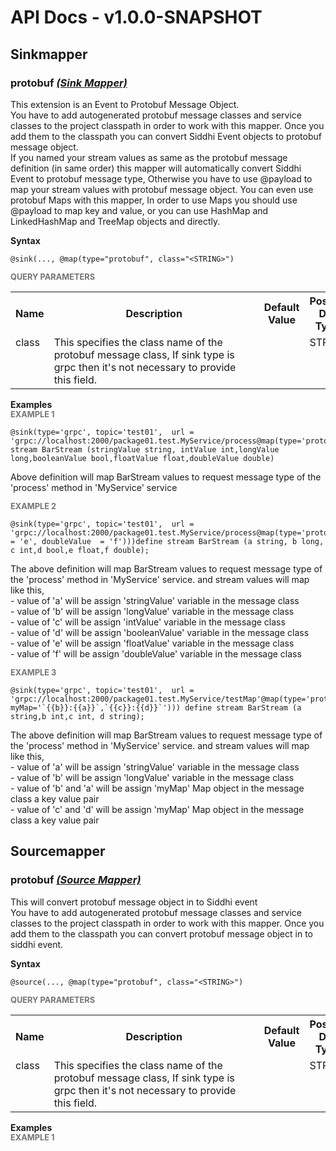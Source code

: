 # API Docs - v1.0.0-SNAPSHOT

## Sinkmapper

### protobuf *<a target="_blank" href="http://siddhi.io/documentation/siddhi-5.x/query-guide-5.x/#sink-mapper">(Sink Mapper)</a>*

<p style="word-wrap: break-word">This extension is an Event to Protobuf Message Object.<br>You have to add autogenerated protobuf message classes and service classes to the project classpath in order to work with this mapper. Once you add them to the classpath you can convert Siddhi Event objects to protobuf message object.<br>If you named your stream values as same as the protobuf message definition (in same order) this mapper will automatically convert Siddhi Event to protobuf message type, Otherwise you have to use @payload to map your stream values with protobuf message object.  You can even use protobuf Maps with this mapper, In order to use Maps you should use @payload to map key and value, or you can use  HashMap and LinkedHashMap and TreeMap objects and directly.    </p>

<span id="syntax" class="md-typeset" style="display: block; font-weight: bold;">Syntax</span>
```
@sink(..., @map(type="protobuf", class="<STRING>")
```

<span id="query-parameters" class="md-typeset" style="display: block; color: rgba(0, 0, 0, 0.54); font-size: 12.8px; font-weight: bold;">QUERY PARAMETERS</span>
<table>
    <tr>
        <th>Name</th>
        <th style="min-width: 20em">Description</th>
        <th>Default Value</th>
        <th>Possible Data Types</th>
        <th>Optional</th>
        <th>Dynamic</th>
    </tr>
    <tr>
        <td style="vertical-align: top">class</td>
        <td style="vertical-align: top; word-wrap: break-word">This specifies the class name of the protobuf message class, If sink type is grpc then it's not necessary to provide this field.</td>
        <td style="vertical-align: top"> </td>
        <td style="vertical-align: top">STRING</td>
        <td style="vertical-align: top">Yes</td>
        <td style="vertical-align: top">No</td>
    </tr>
</table>

<span id="examples" class="md-typeset" style="display: block; font-weight: bold;">Examples</span>
<span id="example-1" class="md-typeset" style="display: block; color: rgba(0, 0, 0, 0.54); font-size: 12.8px; font-weight: bold;">EXAMPLE 1</span>
```
@sink(type='grpc', topic='test01',  url = 'grpc://localhost:2000/package01.test.MyService/process@map(type='protobuf'))define stream BarStream (stringValue string, intValue int,longValue long,booleanValue bool,floatValue float,doubleValue double)
```
<p style="word-wrap: break-word">Above definition will map BarStream values to request message type of the  'process' method in 'MyService' service</p>

<span id="example-2" class="md-typeset" style="display: block; color: rgba(0, 0, 0, 0.54); font-size: 12.8px; font-weight: bold;">EXAMPLE 2</span>
```
@sink(type='grpc', topic='test01',  url = 'grpc://localhost:2000/package01.test.MyService/process@map(type='protobuf'),@payload(stringValue='a',longValue='b',intValue='c',booleanValue='d',floatValue = 'e', doubleValue  = 'f')))define stream BarStream (a string, b long, c int,d bool,e float,f double);
```
<p style="word-wrap: break-word">The above definition will map BarStream values to request message type of the 'process' method in 'MyService' service. and stream values will map like this, <br>- value of 'a' will be assign 'stringValue' variable in the message class <br>- value of 'b' will be assign 'longValue' variable in the message class <br>- value of 'c' will be assign 'intValue' variable in the message class <br>- value of 'd' will be assign 'booleanValue' variable in the message class <br>- value of 'e' will be assign 'floatValue' variable in the message class <br>- value of 'f' will be assign 'doubleValue' variable in the message class <br></p>

<span id="example-3" class="md-typeset" style="display: block; color: rgba(0, 0, 0, 0.54); font-size: 12.8px; font-weight: bold;">EXAMPLE 3</span>
```
@sink(type='grpc', topic='test01',  url = 'grpc://localhost:2000/package01.test.MyService/testMap'@map(type='protobuf',@payload(stringValue='a',intValue='b', myMap='`{{b}}:{{a}}`,`{{c}}:{{d}}`'))) define stream BarStream (a string,b int,c int, d string);
```
<p style="word-wrap: break-word">The above definition will map BarStream values to request message type of the 'process' method in 'MyService' service. and stream values will map like this, <br>- value of 'a' will be assign 'stringValue' variable in the message class <br>- value of 'b' will be assign 'longValue' variable in the message class <br>- value of 'b' and 'a' will be assign 'myMap' Map object in the message class a key value pair <br>- value of 'c' and 'd' will be assign 'myMap' Map object in the message class a key value pair <br></p>

## Sourcemapper

### protobuf *<a target="_blank" href="http://siddhi.io/documentation/siddhi-5.x/query-guide-5.x/#source-mapper">(Source Mapper)</a>*

<p style="word-wrap: break-word">This will convert protobuf message object in to Siddhi event <br>You have to add autogenerated protobuf message classes and service classes to the project classpath in order to work with this mapper. Once you add them to the classpath you can convert protobuf message object in to siddhi event.<br></p>

<span id="syntax" class="md-typeset" style="display: block; font-weight: bold;">Syntax</span>
```
@source(..., @map(type="protobuf", class="<STRING>")
```

<span id="query-parameters" class="md-typeset" style="display: block; color: rgba(0, 0, 0, 0.54); font-size: 12.8px; font-weight: bold;">QUERY PARAMETERS</span>
<table>
    <tr>
        <th>Name</th>
        <th style="min-width: 20em">Description</th>
        <th>Default Value</th>
        <th>Possible Data Types</th>
        <th>Optional</th>
        <th>Dynamic</th>
    </tr>
    <tr>
        <td style="vertical-align: top">class</td>
        <td style="vertical-align: top; word-wrap: break-word">This specifies the class name of the protobuf message class, If sink type is grpc then it's not necessary to provide this field.</td>
        <td style="vertical-align: top"> </td>
        <td style="vertical-align: top">STRING</td>
        <td style="vertical-align: top">Yes</td>
        <td style="vertical-align: top">No</td>
    </tr>
</table>

<span id="examples" class="md-typeset" style="display: block; font-weight: bold;">Examples</span>
<span id="example-1" class="md-typeset" style="display: block; color: rgba(0, 0, 0, 0.54); font-size: 12.8px; font-weight: bold;">EXAMPLE 1</span>
```
 
```
<p style="word-wrap: break-word"> </p>

